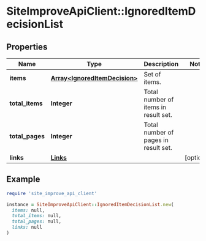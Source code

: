 # SiteImproveApiClient::IgnoredItemDecisionList

## Properties

| Name | Type | Description | Notes |
| ---- | ---- | ----------- | ----- |
| **items** | [**Array&lt;IgnoredItemDecision&gt;**](IgnoredItemDecision.md) | Set of items. |  |
| **total_items** | **Integer** | Total number of items in result set. |  |
| **total_pages** | **Integer** | Total number of pages in result set. |  |
| **links** | [**Links**](Links.md) |  | [optional] |

## Example

```ruby
require 'site_improve_api_client'

instance = SiteImproveApiClient::IgnoredItemDecisionList.new(
  items: null,
  total_items: null,
  total_pages: null,
  links: null
)
```

